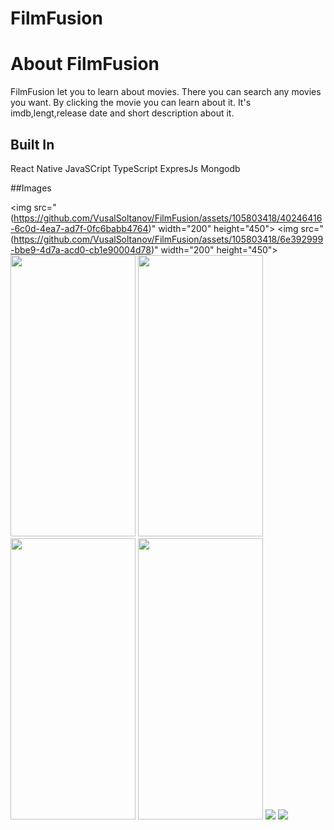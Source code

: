 # FilmFusion

# About FilmFusion
FilmFusion let you to learn about movies. There you can search any movies you want. By  clicking the movie you can learn about it. It's imdb,lengt,release date and short description about it.

## Built In
React Native
JavaSCript
TypeScript
ExpresJs
Mongodb

##Images

<img src="(https://github.com/VusalSoltanov/FilmFusion/assets/105803418/40246416-6c0d-4ea7-ad7f-0fc6babb4764)" width="200" height="450">
<img src="(https://github.com/VusalSoltanov/FilmFusion/assets/105803418/6e392999-bbe9-4d7a-acd0-cb1e90004d78)" width="200" height="450">
<img src="(https://github.com/VusalSoltanov/FilmFusion/assets/105803418/022713f7-7a7e-4e8c-bc4f-e5c82132e893)" width="200" height="450">
<img src="(https://github.com/VusalSoltanov/FilmFusion/assets/105803418/b07c34c3-d011-446f-ac90-84be1a07ed45)" width="200" height="450">
<img src="(https://github.com/VusalSoltanov/FilmFusion/assets/105803418/9a3f7f53-f466-43d0-be09-d641bfb4be02)" width="200" height="450">
<img src="(https://github.com/VusalSoltanov/FilmFusion/assets/105803418/b636b05f-a238-4973-b48b-4cf446c4a20c)" width="200" height="450">
<img src="(https://github.com/VusalSoltanov/FilmFusion/assets/105803418/f532eb71-301e-4c47-bebc-0756b63e9bc8)">
<img src="(https://github.com/VusalSoltanov/FilmFusion/assets/105803418/484a567e-b777-47cc-a64e-74d25932fe86)">


